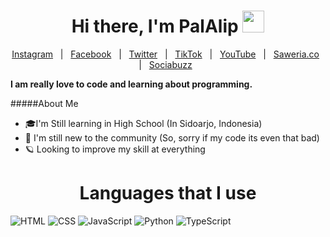<h1 align="center">Hi there, I'm PalAlip <img src="https://media.giphy.com/media/hvRJCLFzcasrR4ia7z/giphy.gif" width="35"></h1>
</p>
<p align="center">
  <a href="https://instagram.com/palaliip">Instagram</a> &#xa0; | &#xa0;
  <a href="https://facebook.com/palaliip">Facebook</a> &#xa0; | &#xa0;
  <a href="https://twitter.com/palaliip">Twitter</a> &#xa0; | &#xa0; 
  <a href="https://tiktok.com/@itsRevinee">TikTok</a> &#xa0; | &#xa0;
  <a href="https://www.youtube.com/@ItsRevinee/">YouTube</a> &#xa0; | &#xa0;
  <a href="https://saweria.co/Revinee">Saweria.co</a> &#xa0; | &#xa0;
  <a href="https://sociabuzz.com/Revinee/tribe">Sociabuzz</a> &#xa0;
</p>

**I am really love to code and learning about programming.**

#####About Me
- 🎓I'm Still learning in High School (In Sidoarjo, Indonesia)
- :test_tube: I'm still new to the community (So, sorry if my code its even that bad)
- 🪐 Looking to improve my skill at everything

<h1 align="center">Languages that I use</h1>

![HTML](https://img.shields.io/badge/HTML-239120?style=for-the-badge&logo=html5&logoColor=white)
![CSS](https://img.shields.io/badge/CSS-239120?&style=for-the-badge&logo=css3&logoColor=white)
![JavaScript](https://img.shields.io/badge/JavaScript-F7DF1E?style=for-the-badge&logo=javascript&logoColor=black)
![Python](https://img.shields.io/badge/Python-14354C?style=for-the-badge&logo=python&logoColor=white)
![TypeScript](https://img.shields.io/badge/TypeScript-007ACC?style=for-the-badge&logo=typescript&logoColor=white)
